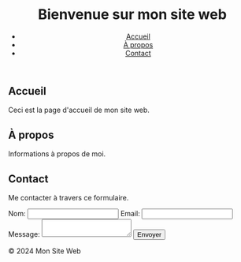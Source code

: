 <!DOCTYPE html>
<html lang="fr">
<head>
    <meta charset="UTF-8">
    <meta name="viewport" content="width=device-width, initial-scale=1.0">
    <title>Mon Site Web</title>
    <link rel="stylesheet" href="styles.css">
</head>
<body>
    <header>
        <h1>Bienvenue sur mon site web</h1>
        <nav>
            <ul>
                <li><a href="#home">Accueil</a></li>
                <li><a href="#about">À propos</a></li>
                <li><a href="#contact">Contact</a></li>
            </ul>
        </nav>
    </header>
    <main>
        <section id="home">
            <h2>Accueil</h2>
            <p>Ceci est la page d'accueil de mon site web.</p>
        </section>
        <section id="about">
            <h2>À propos</h2>
            <p>Informations à propos de moi.</p>
        </section>
        <section id="contact">
            <h2>Contact</h2>
            <p>Me contacter à travers ce formulaire.</p>
            <form>
                <label for="name">Nom:</label>
                <input type="text" id="name" name="name" required>
                <label for="email">Email:</label>
                <input type="email" id="email" name="email" required>
                <label for="message">Message:</label>
                <textarea id="message" name="message" required></textarea>
                <button type="submit">Envoyer</button>
            </form>
        </section>
    </main>
    <footer>
        <p>&copy; 2024 Mon Site Web</p>
    </footer>
    <script src="script.js"></script>
</body>
</html>
